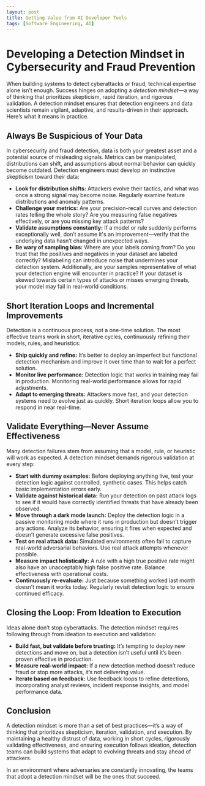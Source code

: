```yaml
---
layout: post
title: Getting Value from AI Developer Tools
tags: [Software Engineering, AI]
---
```

<script> 
  (function(i,s,o,g,r,a,m){i['GoogleAnalyticsObject']=r;i[r]=i[r]||function(){
  (i[r].q=i[r].q||[]).push(arguments)},i[r].l=1*new Date();a=s.createElement(o),
  m=s.getElementsByTagName(o)[0];a.async=1;a.src=g;m.parentNode.insertBefore(a,m)
  })(window,document,'script','https://www.google-analytics.com/analytics.js','ga');

  ga('create', 'UA-82391879-1', 'auto');
  ga('send', 'pageview');

</script>

# Developing a Detection Mindset in Cybersecurity and Fraud Prevention

When building systems to detect cyberattacks or fraud, technical expertise alone isn’t enough. Success hinges on adopting a *detection mindset*—a way of thinking that prioritizes skepticism, rapid iteration, and rigorous validation. A detection mindset ensures that detection engineers and data scientists remain vigilant, adaptive, and results-driven in their approach. Here’s what it means in practice.

## Always Be Suspicious of Your Data

In cybersecurity and fraud detection, data is both your greatest asset and a potential source of misleading signals. Metrics can be manipulated, distributions can shift, and assumptions about normal behavior can quickly become outdated. Detection engineers must develop an instinctive skepticism toward their data:

- **Look for distribution shifts:** Attackers evolve their tactics, and what was once a strong signal may become noise. Regularly examine feature distributions and anomaly patterns.
- **Challenge your metrics:** Are your precision-recall curves and detection rates telling the whole story? Are you measuring false negatives effectively, or are you missing key attack patterns?
- **Validate assumptions constantly:** If a model or rule suddenly performs exceptionally well, don’t assume it's an improvement—verify that the underlying data hasn’t changed in unexpected ways.
- **Be wary of sampling bias:** Where are your labels coming from? Do you trust that the positives and negatives in your dataset are labeled correctly? Mislabeling can introduce noise that undermines your detection system. Additionally, are your samples representative of what your detection engine will encounter in practice? If your dataset is skewed towards certain types of attacks or misses emerging threats, your model may fail in real-world conditions.

## Short Iteration Loops and Incremental Improvements

Detection is a continuous process, not a one-time solution. The most effective teams work in short, iterative cycles, continuously refining their models, rules, and heuristics:

- **Ship quickly and refine:** It’s better to deploy an imperfect but functional detection mechanism and improve it over time than to wait for a perfect solution.
- **Monitor live performance:** Detection logic that works in training may fail in production. Monitoring real-world performance allows for rapid adjustments.
- **Adapt to emerging threats:** Attackers move fast, and your detection systems need to evolve just as quickly. Short iteration loops allow you to respond in near real-time.

## Validate Everything—Never Assume Effectiveness

Many detection failures stem from assuming that a model, rule, or heuristic will work as expected. A detection mindset demands rigorous validation at every step:

- **Start with dummy examples:** Before deploying anything live, test your detection logic against controlled, synthetic cases. This helps catch basic implementation errors early.
- **Validate against historical data:** Run your detection on past attack logs to see if it would have correctly identified threats that have already been observed.
- **Move through a dark mode launch:** Deploy the detection logic in a passive monitoring mode where it runs in production but doesn’t trigger any actions. Analyze its behavior, ensuring it fires when expected and doesn’t generate excessive false positives.
- **Test on real attack data:** Simulated environments often fail to capture real-world adversarial behaviors. Use real attack attempts whenever possible.
- **Measure impact holistically:** A rule with a high true positive rate might also have an unacceptably high false positive rate. Balance effectiveness with operational costs.
- **Continuously re-evaluate:** Just because something worked last month doesn’t mean it works today. Regularly revisit detection logic to ensure continued efficacy.

## Closing the Loop: From Ideation to Execution

Ideas alone don’t stop cyberattacks. The detection mindset requires following through from ideation to execution and validation:

- **Build fast, but validate before trusting:** It’s tempting to deploy new detections and move on, but a detection isn’t useful until it’s been proven effective in production.
- **Measure real-world impact:** If a new detection method doesn’t reduce fraud or stop more attacks, it’s not delivering value.
- **Iterate based on feedback:** Use feedback loops to refine detections, incorporating analyst reviews, incident response insights, and model performance data.

## Conclusion

A detection mindset is more than a set of best practices—it’s a way of thinking that prioritizes skepticism, iteration, validation, and execution. By maintaining a healthy distrust of data, working in short cycles, rigorously validating effectiveness, and ensuring execution follows ideation, detection teams can build systems that adapt to evolving threats and stay ahead of attackers. 

In an environment where adversaries are constantly innovating, the teams that adopt a detection mindset will be the ones that succeed.

